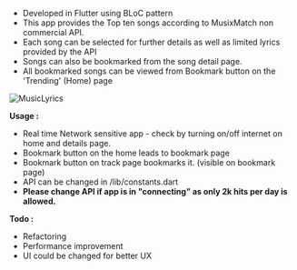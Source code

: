 

- Developed in Flutter using BLoC pattern
- This app provides the Top ten songs according to MusixMatch non commercial API.
- Each song can be selected for further details as well as limited lyrics provided by the API
- Songs can also be bookmarked from the song detail page.
- All bookmarked songs can be viewed from Bookmark button on the 'Trending' (Home) page  

![MusicLyrics](https://user-images.githubusercontent.com/43174511/118363904-15d5b580-b5b4-11eb-8d94-dfe596be39fb.gif)



**Usage :**

- Real time Network sensitive app - check by turning on/off internet on home and details page. 
- Bookmark button on the home leads to bookmark page
- Bookmark button on track page bookmarks it. (visible on bookmark page)
- API can be changed in /lib/constants.dart 
- **Please change API if app is in "connecting" as only 2k hits per day is allowed.**

**Todo :**

- Refactoring
- Performance improvement 
- UI could be changed for better UX




